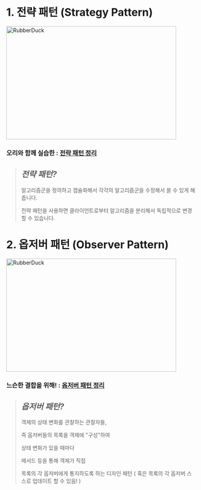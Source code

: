 # 1. 전략 패턴 (Strategy Pattern)

<img src="https://velog.velcdn.com/images/calaf/post/3d259fef-9522-4f7a-ac13-e3ad6ab7c934/image.jpg" width="450px" height="300px" title="px(픽셀) 크기 설정" alt="RubberDuck"></img>

### 오리와 함께 실습한 : [전략 패턴 정리](https://velog.io/@calaf/1.-%EC%A0%84%EB%9E%B5-%ED%8C%A8%ED%84%B4-Strategy-Pattern)

> ## ***전략 패턴?***
>  알고리즘군을 정의하고 캡슐화해서 각각의 알고리즘군을 수정해서 쓸 수 있게 해줍니다. 
> 
> 전략 패턴을 사용하면 클라이언트로부터 알고리즘을 분리해서 독립적으로 변경 할 수 있습니다.

# 2. 옵저버 패턴 (Observer Pattern)

<img src="https://velog.velcdn.com/images/calaf/post/79e9222b-525a-4c45-89ce-2e0cd1d60b61/image.png" width="450px" height="300px" title="px(픽셀) 크기 설정" alt="RubberDuck"></img>

### 느슨한 결합을 위해! : [옵저버 패턴 정리](https://velog.io/@calaf/2.-%EC%98%B5%EC%A0%80%EB%B2%84-%ED%8C%A8%ED%84%B4Observer-Pattern)

> ## ***옵저버 패턴?***
>  객체의 상태 변화를 관찰하는 관찰자들,
> 
> 즉 옵저버들의 목록을 객체에 "구성"하여
> 
> 상태 변화가 있을 때마다
> 
> 메서드 등을 통해 객체가 직접
> 
> 목록의 각 옵저버에게 통지하도록 하는 디자인 패턴 ( 혹은 목록의 각 옵저버 스스로 업데이트 할 수 있음! )
